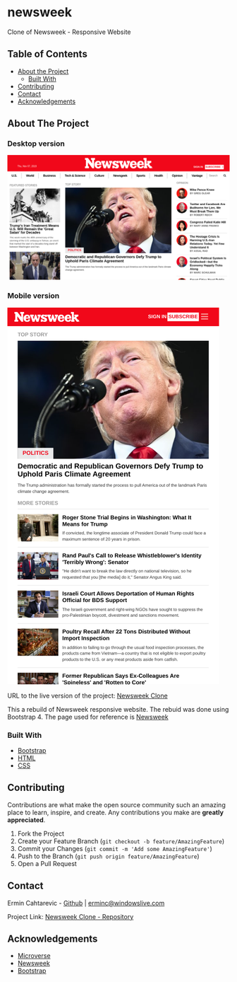 # newsweek

Clone of Newsweek - Responsive Website

## Table of Contents

* [About the Project](#about-the-project)
  * [Built With](#built-with)
* [Contributing](#contributing)
* [Contact](#contact)
* [Acknowledgements](#acknowledgements)

<!-- ABOUT THE PROJECT -->
## About The Project

### Desktop version

![screenshot](./bootstrap-desktop.png)

### Mobile version

![screenshot](./newsweek-mobile.png)

URL to the live version of the project: [Newsweek Clone](https://rawcdn.githack.com/ermin-cahtarevic/newsweek/7a3f3e122276a3f0a5008a3b9866d224a2969815/index.html)

This a rebuild of Newsweek responsive website. The rebuid was done using Bootstrap 4. The page used for reference is [Newsweek](https://www.newsweek.com/)

### Built With

* [Bootstrap](https://getbootstrap.com/)
* [HTML](https://github.com/ermin-cahtarevic/newsweek/blob/developer-branch/index.html)
* [CSS](https://github.com/ermin-cahtarevic/newsweek/blob/developer-branch/style.css)

## Contributing

Contributions are what make the open source community such an amazing place to learn, inspire, and create. Any contributions you make are **greatly appreciated**.

1. Fork the Project
2. Create your Feature Branch (`git checkout -b feature/AmazingFeature`)
3. Commit your Changes (`git commit -m 'Add some AmazingFeature'`)
4. Push to the Branch (`git push origin feature/AmazingFeature`)
5. Open a Pull Request


<!-- CONTACT -->
## Contact

Ermin Cahtarevic - [Github](https://github.com/ermin-cahtarevic) | erminc@windowslive.com

Project Link: [Newsweek Clone - Repository](https://github.com/ermin-cahtarevic/newsweek/tree/developer-branch)



<!-- ACKNOWLEDGEMENTS -->
## Acknowledgements

* [Microverse](https://www.microverse.org/)
* [Newsweek](https://www.newsweek.com/)
* [Bootstrap](https://getbootstrap.com/)
